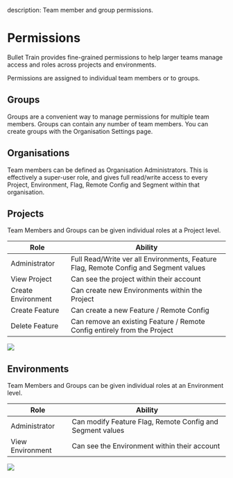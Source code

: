 description: Team member and group permissions.

# Permissions

Bullet Train provides fine-grained permissions to help larger teams manage access and roles across projects and environments.

Permissions are assigned to individual team members or to groups.

## Groups

Groups are a convenient way to manage permissions for multiple team members. Groups can contain any number of team members. You can create groups with the Organisation Settings page.

## Organisations

Team members can be defined as Organisation Administrators. This is effectively a super-user role, and gives full read/write access to every Project, Environment, Flag, Remote Config and Segment within that organisation.

## Projects

Team Members and Groups can be given individual roles at a Project level.

|  **Role**  | **Ability**     |
| -------- | ------------- |
| Administrator | Full Read/Write ver all Environments, Feature Flag, Remote Config and Segment values |
| View Project | Can see the project within their account |
| Create Environment | Can create new Environments within the Project |
| Create Feature | Can create a new Feature / Remote Config  |
| Delete Feature | Can remove an existing Feature / Remote Config entirely from the Project |

<img src="/images/project-permissions.png"/>

## Environments

Team Members and Groups can be given individual roles at an Environment level.

|  **Role**  | **Ability**     |
| -------- | ------------- |
| Administrator | Can modify Feature Flag, Remote Config and Segment values |
| View Environment  | Can see the Environment within their account |

<img src="/images/environment-permissions.png"/>
